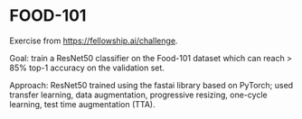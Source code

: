 # FOOD-101

Exercise from https://fellowship.ai/challenge.

Goal: train a ResNet50 classifier on the Food-101 dataset which can reach > 85% top-1 accuracy on the validation set.

Approach: ResNet50 trained using the fastai library based on PyTorch; used transfer learning, data augmentation, progressive resizing, one-cycle learning, test time augmentation (TTA).

